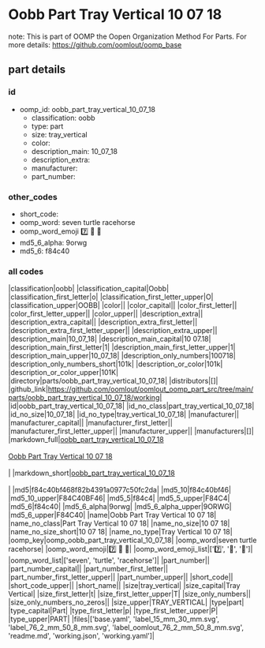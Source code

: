 # Oobb Part Tray Vertical 10 07 18  

note: This is part of OOMP the Oopen Organization Method For Parts. For more details: https://github.com/oomlout/oomp_base

##  part details





### id
* oomp_id: oobb_part_tray_vertical_10_07_18
  * classification: oobb
  * type: part
  * size: tray_vertical
  * color: 
  * description_main: 10_07_18
  * description_extra: 
  * manufacturer: 
  * part_number: 

### other_codes
* short_code: 
* oomp_word: seven turtle racehorse
* oomp_word_emoji :seven: :turtle: :racehorse:
* md5_6_alpha: 9orwg
* md5_6: f84c40

### all codes 
|classification|oobb|
|classification_capital|Oobb|
|classification_first_letter|o|
|classification_first_letter_upper|O|
|classification_upper|OOBB|
|color||
|color_capital||
|color_first_letter||
|color_first_letter_upper||
|color_upper||
|description_extra||
|description_extra_capital||
|description_extra_first_letter||
|description_extra_first_letter_upper||
|description_extra_upper||
|description_main|10_07_18|
|description_main_capital|10 07.18|
|description_main_first_letter|1|
|description_main_first_letter_upper|1|
|description_main_upper|10_07_18|
|description_only_numbers|100718|
|description_only_numbers_short|101k|
|description_or_color|101k|
|description_or_color_upper|101K|
|directory|parts/oobb_part_tray_vertical_10_07_18|
|distributors|[]|
|github_link|https://github.com/oomlout/oomlout_oomp_part_src/tree/main/parts/oobb_part_tray_vertical_10_07_18/working|
|id|oobb_part_tray_vertical_10_07_18|
|id_no_class|part_tray_vertical_10_07_18|
|id_no_size|10_07_18|
|id_no_type|tray_vertical_10_07_18|
|manufacturer||
|manufacturer_capital||
|manufacturer_first_letter||
|manufacturer_first_letter_upper||
|manufacturer_upper||
|manufacturers|[]|
|markdown_full|[oobb_part_tray_vertical_10_07_18](https://github.com/oomlout/oomlout_oomp_part_src/tree/main/parts/oobb_part_tray_vertical_10_07_18/working)<br>[](https://github.com/oomlout/oomlout_oomp_part_src/tree/main/parts/oobb_part_tray_vertical_10_07_18/working)<br>[Oobb Part Tray Vertical 10 07 18](https://github.com/oomlout/oomlout_oomp_part_src/tree/main/parts/oobb_part_tray_vertical_10_07_18/working)<br><br>|
|markdown_short|[oobb_part_tray_vertical_10_07_18](https://github.com/oomlout/oomlout_oomp_part_src/tree/main/parts/oobb_part_tray_vertical_10_07_18/working)<br><br>|
|md5|f84c40bf468f82b4391a0977c50fc2da|
|md5_10|f84c40bf46|
|md5_10_upper|F84C40BF46|
|md5_5|f84c4|
|md5_5_upper|F84C4|
|md5_6|f84c40|
|md5_6_alpha|9orwg|
|md5_6_alpha_upper|9ORWG|
|md5_6_upper|F84C40|
|name|Oobb Part Tray Vertical 10 07 18|
|name_no_class|Part Tray Vertical 10 07 18|
|name_no_size|10 07 18|
|name_no_size_short|10 07 18|
|name_no_type|Tray Vertical 10 07 18|
|oomp_key|oomp_oobb_part_tray_vertical_10_07_18|
|oomp_word|seven turtle racehorse|
|oomp_word_emoji|:seven: :turtle: :racehorse:|
|oomp_word_emoji_list|[':seven:', ':turtle:', ':racehorse:']|
|oomp_word_list|['seven', 'turtle', 'racehorse']|
|part_number||
|part_number_capital||
|part_number_first_letter||
|part_number_first_letter_upper||
|part_number_upper||
|short_code||
|short_code_upper||
|short_name||
|size|tray_vertical|
|size_capital|Tray Vertical|
|size_first_letter|t|
|size_first_letter_upper|T|
|size_only_numbers||
|size_only_numbers_no_zeros||
|size_upper|TRAY_VERTICAL|
|type|part|
|type_capital|Part|
|type_first_letter|p|
|type_first_letter_upper|P|
|type_upper|PART|
|files|['base.yaml', 'label_15_mm_30_mm.svg', 'label_76_2_mm_50_8_mm.svg', 'label_oomlout_76_2_mm_50_8_mm.svg', 'readme.md', 'working.json', 'working.yaml']|
